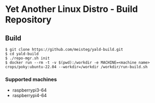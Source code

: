 # Yet Another Linux Distro - Build Repository

## Build

```
$ git clone https://github.com/meisteg/yald-build.git
$ cd yald-build
$ ./repo-mgr.sh init
$ docker run --rm -t -v $(pwd):/workdir -e MACHINE=<machine name> crops/poky:ubuntu-22.04 --workdir=/workdir /workdir/run-build.sh
```

### Supported machines

- raspberrypi3-64
- raspberrypi4-64